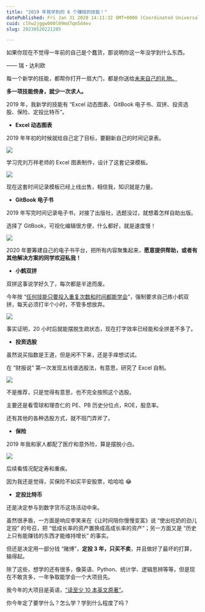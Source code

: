 ```yaml
---
title: "2019 年我学到的 6 个赚钱的技能！"
datePublished: Fri Jan 31 2020 14:11:32 GMT+0000 (Coordinated Universal Time)
cuid: clhw2jggw000l09md7qm5d4ev
slug: 20230520221205

---
```


如果你现在不觉得一年前的自己是个蠢货，那说明你这一年没学到什么东西。

—— 瑞・达利欧

每一个新学的技能，都帮你打开一扇大门，都是你送给[未来自己的礼物。](http://mp.weixin.qq.com/s?__biz=MzI3MzU5MDA1OQ==&mid=2247485999&idx=1&sn=aac1e1b645acfe243f4a2eca81130a22&chksm=eb21b86bdc56317dd92645226ca6938867399a3964fee989459718df637bb299bb0aecf8fe5b&scene=21#wechat_redirect)

**多一项技能傍身，就少一次求人。**

2019 年，我新学的技能有 “Excel 动态图表、GitBook 电子书、双拼、投资选股、保险、定投比特币”。

* **Excel 动态图表**
    

2019 年年初的时候就给自己定了目标，要翻新自己的时间记录表。

![](url)

学习完刘万祥老师的 Excel 图表制作，设计了这套记录模板。

![](url)

现在这套时间记录模板已经上线出售，相信我，知识就是力量。

* **GitBook 电子书**
    

2019 年写完时间记录电子书，对接了出版社，选题没过，就想着怎样自助出版。

选择了 GitBook，可视化编辑很方便，什么都好，就是速度慢！

![](url)

2020 年要筹建自己的电子书平台，把所有内容聚集起来，**愿意提供帮助，或者有其他解决方案的同学欢迎私我！**

* **小鹤双拼**
    

双拼这事说学好久了，每次都是半途而废。

今年按 “[任何技能只要投入重复次数和时间都能学会](http://mp.weixin.qq.com/s?__biz=MzI3MzU5MDA1OQ==&mid=2247485854&idx=1&sn=12fd8ba5df11cc854675c68d32abf3ea&chksm=eb21bbdadc5632ccb501a87be9bd6a090f9f17e2072be2b77a39034111b819b2545b19f07c72&scene=21#wechat_redirect)”，强制要求自己练小鹤双拼，每天必须打半个小时，不管多想放弃。

![](url)

事实证明，20 小时后就能摆脱生疏状态，现在打字效率已经能和全拼差不多了。

* **投资选股**
    

虽然说买指数是王道，但是闲不下来，还是手痒想试试。

在 “财报说” 第一次发现五线谱选股法，有意思，研究了 Excel 自制。

![](url)

不是推荐，只是觉得有意思，也不完全按照这个选股。

主要还是看雪球和理杏仁的 PE、PB 历史分位点，ROE，股息率。

还有其他的各种选股方式，就不班门弄斧了。

* **保险**
    

2019 年我和家人都配了医疗和意外险，算是摆脱小白。

![](url)

后续看情况配定寿和重疾。

因为我还是觉得，买保险不如买平安股票，哈哈哈 😂

* **定投比特币**
    

还是决定参与到数字货币这场活动中来。

虽然很矛盾，一方面是响应李笑来在《让时间陪你慢慢变富》说 “使出吃奶的劲儿定投” 的号召，把 “低成长率的资产置换成高成长率的资产”；另一方面又是 “历史上只有能赚钱的东西才能维持增长” 的事实。

但还是决定用一部分钱 “赌博”，**定投 3 年，只买不卖**，并且做好了最坏的打算，输得起。

除了这些，想学的还有很多，像英语、Python、统计学、逻辑思辨等等，但是现在不敢贪多，一年争取能学会一个大项目先。

我今年的大项目是英语，[“读至少 10 本英文原著”](http://mp.weixin.qq.com/s?__biz=MzI3MzU5MDA1OQ==&mid=2247485890&idx=1&sn=75b8c5b2126e72c44cc262b84f22dcab&chksm=eb21bb86dc563290614e24caac6d964e5ddcfbf65126de2de47add423170eaa9ed2d4ba7f11d&scene=21#wechat_redirect)。

你今年定了要学什么？怎么学？学到什么程度了吗？